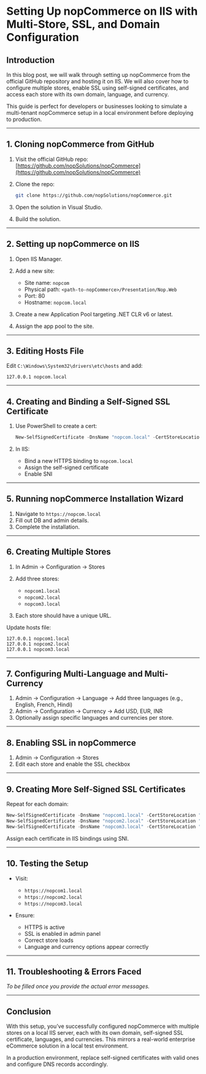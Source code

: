 # Setting Up nopCommerce on IIS with Multi-Store, SSL, and Domain Configuration

## Introduction

In this blog post, we will walk through setting up nopCommerce from the official GitHub repository and hosting it on IIS. We will also cover how to configure multiple stores, enable SSL using self-signed certificates, and access each store with its own domain, language, and currency.

This guide is perfect for developers or businesses looking to simulate a multi-tenant nopCommerce setup in a local environment before deploying to production.

---

## 1. Cloning nopCommerce from GitHub

1. Visit the official GitHub repo: [https://github.com/nopSolutions/nopCommerce](https://github.com/nopSolutions/nopCommerce)
2. Clone the repo:

   ```bash
   git clone https://github.com/nopSolutions/nopCommerce.git
   ```
3. Open the solution in Visual Studio.
4. Build the solution.

---

## 2. Setting up nopCommerce on IIS

1. Open IIS Manager.
2. Add a new site:

   * Site name: `nopcom`
   * Physical path: `<path-to-nopCommerce>/Presentation/Nop.Web`
   * Port: 80
   * Hostname: `nopcom.local`
3. Create a new Application Pool targeting .NET CLR v6 or latest.
4. Assign the app pool to the site.

---

## 3. Editing Hosts File

Edit `C:\Windows\System32\drivers\etc\hosts` and add:

```
127.0.0.1 nopcom.local
```

---

## 4. Creating and Binding a Self-Signed SSL Certificate

1. Use PowerShell to create a cert:

   ```powershell
   New-SelfSignedCertificate -DnsName "nopcom.local" -CertStoreLocation "cert:\LocalMachine\My"
   ```
2. In IIS:

   * Bind a new HTTPS binding to `nopcom.local`
   * Assign the self-signed certificate
   * Enable SNI

---

## 5. Running nopCommerce Installation Wizard

1. Navigate to `https://nopcom.local`
2. Fill out DB and admin details.
3. Complete the installation.

---

## 6. Creating Multiple Stores

1. In Admin → Configuration → Stores
2. Add three stores:

   * `nopcom1.local`
   * `nopcom2.local`
   * `nopcom3.local`
3. Each store should have a unique URL.

Update hosts file:

```
127.0.0.1 nopcom1.local
127.0.0.1 nopcom2.local
127.0.0.1 nopcom3.local
```

---

## 7. Configuring Multi-Language and Multi-Currency

1. Admin → Configuration → Language → Add three languages (e.g., English, French, Hindi)
2. Admin → Configuration → Currency → Add USD, EUR, INR
3. Optionally assign specific languages and currencies per store.

---

## 8. Enabling SSL in nopCommerce

1. Admin → Configuration → Stores
2. Edit each store and enable the SSL checkbox

---

## 9. Creating More Self-Signed SSL Certificates

Repeat for each domain:

```powershell
New-SelfSignedCertificate -DnsName "nopcom1.local" -CertStoreLocation "cert:\LocalMachine\My"
New-SelfSignedCertificate -DnsName "nopcom2.local" -CertStoreLocation "cert:\LocalMachine\My"
New-SelfSignedCertificate -DnsName "nopcom3.local" -CertStoreLocation "cert:\LocalMachine\My"
```

Assign each certificate in IIS bindings using SNI.

---

## 10. Testing the Setup

* Visit:

  * `https://nopcom1.local`
  * `https://nopcom2.local`
  * `https://nopcom3.local`
* Ensure:

  * HTTPS is active
  * SSL is enabled in admin panel
  * Correct store loads
  * Language and currency options appear correctly

---

## 11. Troubleshooting & Errors Faced

*To be filled once you provide the actual error messages.*

---

## Conclusion

With this setup, you’ve successfully configured nopCommerce with multiple stores on a local IIS server, each with its own domain, self-signed SSL certificate, languages, and currencies. This mirrors a real-world enterprise eCommerce solution in a local test environment.

In a production environment, replace self-signed certificates with valid ones and configure DNS records accordingly.
